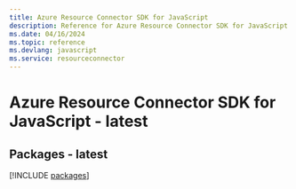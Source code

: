 ```yaml
---
title: Azure Resource Connector SDK for JavaScript
description: Reference for Azure Resource Connector SDK for JavaScript
ms.date: 04/16/2024
ms.topic: reference
ms.devlang: javascript
ms.service: resourceconnector
---
```

# Azure Resource Connector SDK for JavaScript - latest
## Packages - latest
[!INCLUDE [packages](resource-connector-index.md)]